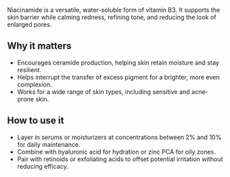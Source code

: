 Niacinamide is a versatile, water-soluble form of vitamin B3. It supports the skin barrier while calming redness, refining tone, and reducing the look of enlarged pores.
<!-- more -->
## Why it matters
- Encourages ceramide production, helping skin retain moisture and stay resilient.
- Helps interrupt the transfer of excess pigment for a brighter, more even complexion.
- Works for a wide range of skin types, including sensitive and acne-prone skin.

## How to use it
- Layer in serums or moisturizers at concentrations between 2% and 10% for daily maintenance.
- Combine with hyaluronic acid for hydration or zinc PCA for oily zones.
- Pair with retinoids or exfoliating acids to offset potential irritation without reducing efficacy.
